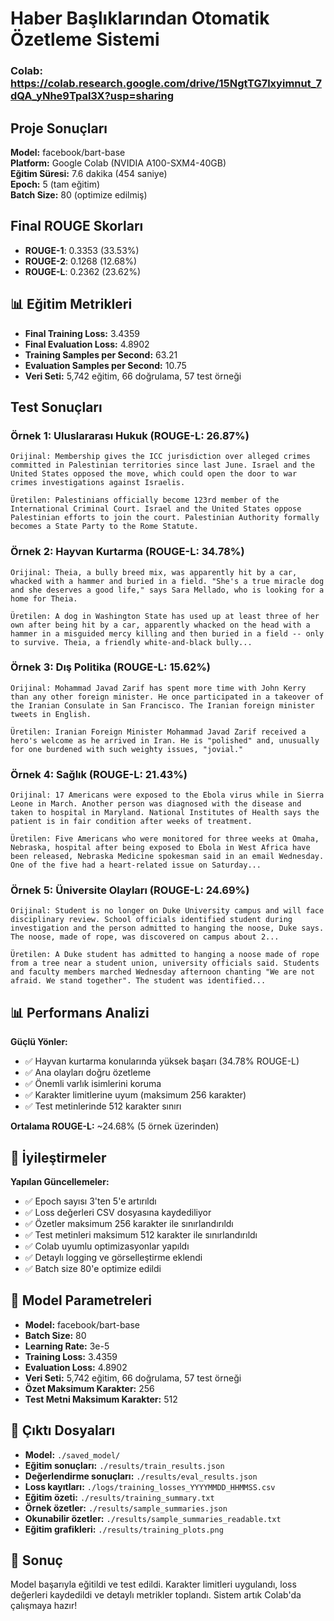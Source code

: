 # Haber Başlıklarından Otomatik Özetleme Sistemi

### Colab: https://colab.research.google.com/drive/15NgtTG7lxyimnut_7dQA_yNhe9Tpal3X?usp=sharing

## Proje Sonuçları

**Model:** facebook/bart-base  
**Platform:** Google Colab (NVIDIA A100-SXM4-40GB)  
**Eğitim Süresi:** 7.6 dakika (454 saniye)  
**Epoch:** 5 (tam eğitim)  
**Batch Size:** 80 (optimize edilmiş)

## Final ROUGE Skorları

- **ROUGE-1**: 0.3353 (33.53%) 
- **ROUGE-2**: 0.1268 (12.68%) 
- **ROUGE-L**: 0.2362 (23.62%) 

## 📊 Eğitim Metrikleri

- **Final Training Loss:** 3.4359
- **Final Evaluation Loss:** 4.8902
- **Training Samples per Second:** 63.21
- **Evaluation Samples per Second:** 10.75
- **Veri Seti:** 5,742 eğitim, 66 doğrulama, 57 test örneği

## Test Sonuçları

### Örnek 1: Uluslararası Hukuk (ROUGE-L: 26.87%)
```
Orijinal: Membership gives the ICC jurisdiction over alleged crimes committed in Palestinian territories since last June. Israel and the United States opposed the move, which could open the door to war crimes investigations against Israelis.

Üretilen: Palestinians officially become 123rd member of the International Criminal Court. Israel and the United States oppose Palestinian efforts to join the court. Palestinian Authority formally becomes a State Party to the Rome Statute.
```

### Örnek 2: Hayvan Kurtarma (ROUGE-L: 34.78%)
```
Orijinal: Theia, a bully breed mix, was apparently hit by a car, whacked with a hammer and buried in a field. "She's a true miracle dog and she deserves a good life," says Sara Mellado, who is looking for a home for Theia.

Üretilen: A dog in Washington State has used up at least three of her own after being hit by a car, apparently whacked on the head with a hammer in a misguided mercy killing and then buried in a field -- only to survive. Theia, a friendly white-and-black bully...
```

### Örnek 3: Dış Politika (ROUGE-L: 15.62%)
```
Orijinal: Mohammad Javad Zarif has spent more time with John Kerry than any other foreign minister. He once participated in a takeover of the Iranian Consulate in San Francisco. The Iranian foreign minister tweets in English.

Üretilen: Iranian Foreign Minister Mohammad Javad Zarif received a hero's welcome as he arrived in Iran. He is "polished" and, unusually for one burdened with such weighty issues, "jovial."
```

### Örnek 4: Sağlık (ROUGE-L: 21.43%)
```
Orijinal: 17 Americans were exposed to the Ebola virus while in Sierra Leone in March. Another person was diagnosed with the disease and taken to hospital in Maryland. National Institutes of Health says the patient is in fair condition after weeks of treatment.

Üretilen: Five Americans who were monitored for three weeks at Omaha, Nebraska, hospital after being exposed to Ebola in West Africa have been released, Nebraska Medicine spokesman said in an email Wednesday. One of the five had a heart-related issue on Saturday...
```

### Örnek 5: Üniversite Olayları (ROUGE-L: 24.69%)
```
Orijinal: Student is no longer on Duke University campus and will face disciplinary review. School officials identified student during investigation and the person admitted to hanging the noose, Duke says. The noose, made of rope, was discovered on campus about 2...

Üretilen: A Duke student has admitted to hanging a noose made of rope from a tree near a student union, university officials said. Students and faculty members marched Wednesday afternoon chanting "We are not afraid. We stand together". The student was identified...
```

## 📊 Performans Analizi

**Güçlü Yönler:**
- ✅ Hayvan kurtarma konularında yüksek başarı (34.78% ROUGE-L)
- ✅ Ana olayları doğru özetleme
- ✅ Önemli varlık isimlerini koruma
- ✅ Karakter limitlerine uyum (maksimum 256 karakter)
- ✅ Test metinlerinde 512 karakter sınırı

**Ortalama ROUGE-L:** ~24.68% (5 örnek üzerinden)

## 🎯 İyileştirmeler

**Yapılan Güncellemeler:**
- ✅ Epoch sayısı 3'ten 5'e artırıldı
- ✅ Loss değerleri CSV dosyasına kaydediliyor
- ✅ Özetler maksimum 256 karakter ile sınırlandırıldı
- ✅ Test metinleri maksimum 512 karakter ile sınırlandırıldı
- ✅ Colab uyumlu optimizasyonlar yapıldı
- ✅ Detaylı logging ve görselleştirme eklendi
- ✅ Batch size 80'e optimize edildi

## 🚀 Model Parametreleri

- **Model:** facebook/bart-base
- **Batch Size:** 80
- **Learning Rate:** 3e-5
- **Training Loss:** 3.4359
- **Evaluation Loss:** 4.8902
- **Veri Seti:** 5,742 eğitim, 66 doğrulama, 57 test örneği
- **Özet Maksimum Karakter:** 256
- **Test Metni Maksimum Karakter:** 512

## 📁 Çıktı Dosyaları

- **Model:** `./saved_model/`
- **Eğitim sonuçları:** `./results/train_results.json`
- **Değerlendirme sonuçları:** `./results/eval_results.json`
- **Loss kayıtları:** `./logs/training_losses_YYYYMMDD_HHMMSS.csv`
- **Eğitim özeti:** `./results/training_summary.txt`
- **Örnek özetler:** `./results/sample_summaries.json`
- **Okunabilir özetler:** `./results/sample_summaries_readable.txt`
- **Eğitim grafikleri:** `./results/training_plots.png`

## 🎉 Sonuç

Model başarıyla eğitildi ve test edildi. Karakter limitleri uygulandı, loss değerleri kaydedildi ve detaylı metrikler toplandı. Sistem artık Colab'da çalışmaya hazır!
